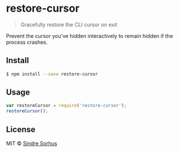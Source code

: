 # restore-cursor

> Gracefully restore the CLI cursor on exit

Prevent the cursor you've hidden interactively to remain hidden if the process crashes.

## Install

```sh
$ npm install --save restore-cursor
```

## Usage

```js
var restoreCursor = require('restore-cursor');
restoreCursor();
```

## License

MIT © [Sindre Sorhus](http://sindresorhus.com)

